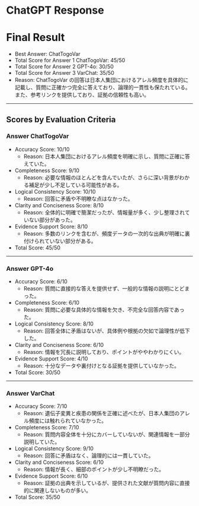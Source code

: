# ChatGPT Response

# Final Result

- Best Answer: ChatTogoVar
- Total Score for Answer 1 ChatTogoVar: 45/50
- Total Score for Answer 2 GPT-4o: 30/50
- Total Score for Answer 3 VarChat: 35/50
- Reason: ChatTogoVar の回答は日本人集団におけるアレル頻度を具体的に記載し、質問に正確かつ完全に答えており、論理的一貫性も保たれている。また、参考リンクを提供しており、証拠の信頼性も高い。

---

## Scores by Evaluation Criteria

### Answer ChatTogoVar
- Accuracy Score: 10/10
  - Reason: 日本人集団におけるアレル頻度を明確に示し、質問に正確に答えていた。
- Completeness Score: 9/10
  - Reason: 必要な情報のほとんどを含んでいたが、さらに深い背景がわかる補足が少し不足している可能性がある。
- Logical Consistency Score: 10/10
  - Reason: 回答に矛盾や不明瞭な点はなかった。
- Clarity and Conciseness Score: 8/10
  - Reason: 全体的に明確で簡潔だったが、情報量が多く、少し整理されていない部分があった。
- Evidence Support Score: 8/10
  - Reason: 多数のリンクを含むが、頻度データの一次的な出典が明確に裏付けられていない部分がある。
- Total Score: 45/50

---

### Answer GPT-4o
- Accuracy Score: 6/10
  - Reason: 質問に直接的な答えを提供せず、一般的な情報の説明にとどまった。
- Completeness Score: 6/10
  - Reason: 質問に必要な具体的な情報を欠き、不完全な回答内容であった。
- Logical Consistency Score: 8/10
  - Reason: 回答全体に矛盾はないが、具体例や根拠の欠如で論理性が低下した。
- Clarity and Conciseness Score: 6/10
  - Reason: 情報を冗長に説明しており、ポイントがややわかりにくい。
- Evidence Support Score: 4/10
  - Reason: 十分なデータや裏付けとなる証拠を提供していなかった。
- Total Score: 30/50

---

### Answer VarChat
- Accuracy Score: 7/10
  - Reason: 遺伝子変異と疾患の関係を正確に述べたが、日本人集団のアレル頻度には触れられていなかった。
- Completeness Score: 7/10
  - Reason: 質問内容全体を十分にカバーしていないが、関連情報を一部分説明していた。
- Logical Consistency Score: 9/10
  - Reason: 回答に矛盾はなく、論理的には一貫していた。
- Clarity and Conciseness Score: 6/10
  - Reason: 情報が長く、細部のポイントが少し不明瞭だった。
- Evidence Support Score: 6/10
  - Reason: 証拠の出典を示しているが、提供された文献が質問内容に直接的に関連しないものが多い。
- Total Score: 35/50